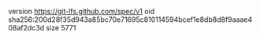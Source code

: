 version https://git-lfs.github.com/spec/v1
oid sha256:200d28f35d943a85bc70e71695c810114594bcef1e8db8d8f9aaae408af2dc3d
size 5771
